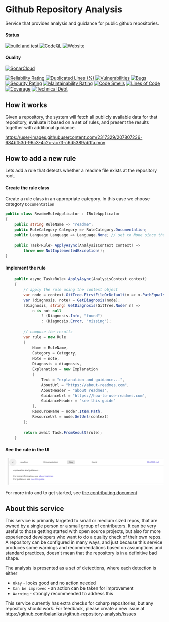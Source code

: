 # Github Repository Analysis
Service that provides analysis and guidance for public github repositories. 

#### Status
[![build and test](https://github.com/balanikas/github-repository-analysis/actions/workflows/deploy.yml/badge.svg)](https://github.com/balanikas/github-repository-analysis/actions/workflows/deploy.yml)
[![CodeQL](https://github.com/balanikas/github-repository-analysis/actions/workflows/codeql.yml/badge.svg)](https://github.com/balanikas/github-repository-analysis/actions/workflows/codeql.yml)
![Website](https://img.shields.io/website?down_message=offline&up_message=online&url=https://githubrepositoryanalysis.com/)

#### Quality
[![SonarCloud](https://sonarcloud.io/images/project_badges/sonarcloud-white.svg)](https://sonarcloud.io/summary/new_code?id=balanikas_github-repository-analysis)

[![Reliability Rating](https://sonarcloud.io/api/project_badges/measure?project=balanikas_github-repository-analysis&metric=reliability_rating)](https://sonarcloud.io/summary/new_code?id=balanikas_github-repository-analysis)
[![Duplicated Lines (%)](https://sonarcloud.io/api/project_badges/measure?project=balanikas_github-repository-analysis&metric=duplicated_lines_density)](https://sonarcloud.io/summary/new_code?id=balanikas_github-repository-analysis)
[![Vulnerabilities](https://sonarcloud.io/api/project_badges/measure?project=balanikas_github-repository-analysis&metric=vulnerabilities)](https://sonarcloud.io/summary/new_code?id=balanikas_github-repository-analysis)
[![Bugs](https://sonarcloud.io/api/project_badges/measure?project=balanikas_github-repository-analysis&metric=bugs)](https://sonarcloud.io/summary/new_code?id=balanikas_github-repository-analysis)
[![Security Rating](https://sonarcloud.io/api/project_badges/measure?project=balanikas_github-repository-analysis&metric=security_rating)](https://sonarcloud.io/summary/new_code?id=balanikas_github-repository-analysis)
[![Maintainability Rating](https://sonarcloud.io/api/project_badges/measure?project=balanikas_github-repository-analysis&metric=sqale_rating)](https://sonarcloud.io/summary/new_code?id=balanikas_github-repository-analysis)
[![Code Smells](https://sonarcloud.io/api/project_badges/measure?project=balanikas_github-repository-analysis&metric=code_smells)](https://sonarcloud.io/summary/new_code?id=balanikas_github-repository-analysis)
[![Lines of Code](https://sonarcloud.io/api/project_badges/measure?project=balanikas_github-repository-analysis&metric=ncloc)](https://sonarcloud.io/summary/new_code?id=balanikas_github-repository-analysis)
[![Coverage](https://sonarcloud.io/api/project_badges/measure?project=balanikas_github-repository-analysis&metric=coverage)](https://sonarcloud.io/summary/new_code?id=balanikas_github-repository-analysis)
[![Technical Debt](https://sonarcloud.io/api/project_badges/measure?project=balanikas_github-repository-analysis&metric=sqale_index)](https://sonarcloud.io/summary/new_code?id=balanikas_github-repository-analysis)

## How it works
Given a repository, the system will fetch all publicly available data for that repository,
evaluate it based on a set of rules, and present the results together with additional guidance.

https://user-images.githubusercontent.com/2317329/207807236-684bf53d-96c3-4c2c-ac73-c6d5389ab1fa.mov

## How to add a new rule
Lets add a rule that detects whether a readme file exists at the repository root.

#### Create the rule class
Create a rule class in an appropriate category. In this case we choose category `Documentation`
```csharp
public class ReadmeRuleApplicator : IRuleApplicator
{
    public string RuleName => "readme";
    public RuleCategory Category => RuleCategory.Documentation;
    public Language Language => Language.None; // set to None since the rule is language agnostic

    public Task<Rule> ApplyAsync(AnalysisContext context) =>
        throw new NotImplementedException();
}
```
#### Implement the rule
```csharp
    public async Task<Rule> ApplyAsync(AnalysisContext context)
    {
        // apply the rule using the context object
        var node = context.GitTree.FirstFileOrDefault(x => x.PathEquals("readme.md"));
        var (diagnosis, note) = GetDiagnosis(node);
        (Diagnosis, string) GetDiagnosis(GitTree.Node? n) =>
            n is not null
                ? (Diagnosis.Info, "found")
                : (Diagnosis.Error, "missing");
        
        // compose the results
        var rule = new Rule
        {
            Name = RuleName,
            Category = Category,
            Note = note,
            Diagnosis = diagnosis,
            Explanation = new Explanation
            {
                Text = "explanation and guidance...",
                AboutUrl = "https://about-readmes.com",
                AboutHeader = "about readmes",
                GuidanceUrl = "https://how-to-use-readmes.com",
                GuidanceHeader = "see this guide"
            },
            ResourceName = node?.Item.Path, 
            ResourceUrl = node.GetUrl(context)
        };

        return await Task.FromResult(rule);
    }
```

#### See the rule in the UI
![custom rule](customrule.png)


For more info and to get started, see [the contributing document](CONTRIBUTING.md)

## About this service
This service is primarily targeted to small or medium sized repos,
that are owned by a single person or a small group of contributors.
It can be very useful to those getting started with open source projects, but also
for more experienced developers who want to do a quality check of their own repos.
A repository can be configured in many ways, and just because this service produces some warnings 
and recommendations based on assumptions and standard practices, doesn't mean that the repository
is in a definitive bad shape. 

The analysis is presented as a set of detections, where each detection is either
- `Okay` - looks good and no action needed 
- `Can be improved` - an action can be taken for improvement
- `Warning` - strongly recommended to address this

This service currently has extra checks for csharp repositories, but any repository should work.
For feedback, please create a new issue at https://github.com/balanikas/github-repository-analysis/issues
